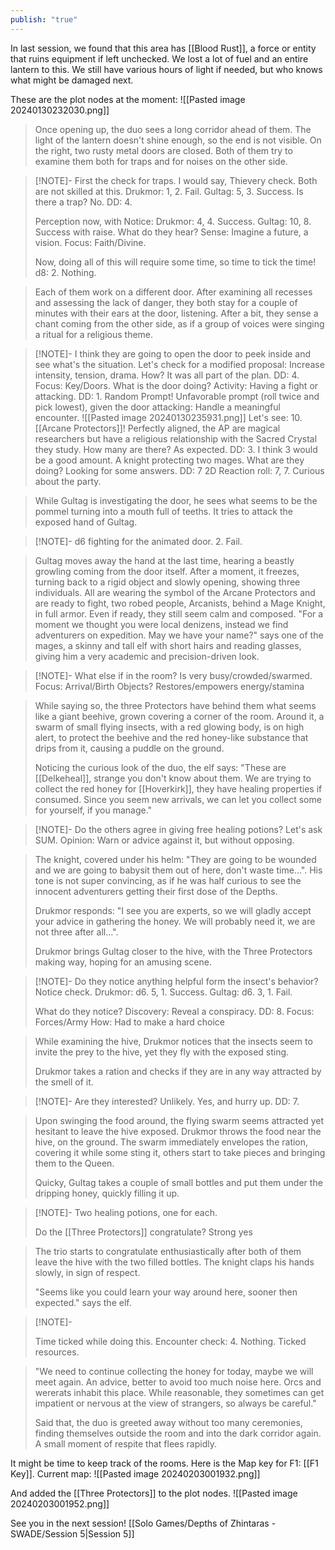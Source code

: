 ```yaml
---
publish: "true"
---
```


In last session, we found that this area has [[Blood Rust]], a force or entity that ruins equipment if left unchecked. We lost a lot of fuel and an entire lantern to this.
We still have various hours of light if needed, but who knows what might be damaged next.

These are the plot nodes at the moment:
![[Pasted image 20240130232030.png]]


> Once opening up, the duo sees a long corridor ahead of them. The light of the lantern doesn't shine enough, so the end is not visible.
> On the right, two rusty metal doors are closed.
> Both of them try to examine them both for traps and for noises on the other side.

> [!NOTE]-
> First the check for traps. I would say, Thievery check. Both are not skilled at this.
> Drukmor: 1, 2. Fail.
> Gultag: 5, 3. Success.
> Is there a trap? No. DD: 4.
> 
> Perception now, with Notice:
> Drukmor: 4, 4. Success.
> Gultag: 10, 8. Success with raise.
> What do they hear? Sense: Imagine a future, a vision. Focus: Faith/Divine.
> 
> Now, doing all of this will require some time, so time to tick the time!
> d8: 2. Nothing.

> Each of them work on a different door. After examining all recesses and assessing the lack of danger, they both stay for a couple of minutes with their ears at the door, listening.
> After a bit, they sense a chant coming from the other side, as if a group of voices were singing a ritual for a religious theme.

> [!NOTE]-
> I think they are going to open the door to peek inside and see what's the situation.
> Let's check for a modified proposal: Increase intensity, tension, drama.
> How? It was all part of the plan. DD: 4.
> Focus: Key/Doors.
> What is the door doing? Activity: Having a fight or attacking. DD: 1. Random Prompt!
> Unfavorable prompt (roll twice and pick lowest), given the door attacking: Handle a meaningful encounter.
> ![[Pasted image 20240130235931.png]]
> Let's see: 10. [[Arcane Protectors]]!
> Perfectly aligned, the AP are magical researchers but have a religious relationship with the Sacred Crystal they study.
> How many are there? As expected. DD: 3. I think 3 would be a good amount. A knight protecting two mages.
> What are they doing? Looking for some answers. DD: 7 
> 2D Reaction roll: 7, 7. Curious about the party.

> While Gultag is investigating the door, he sees what seems to be the pommel turning into a mouth full of teeths. 
> It tries to attack the exposed hand of Gultag.

> [!NOTE]-
> d6 fighting for the animated door. 2. Fail.

> Gultag moves away the hand at the last time, hearing a beastly growling coming from the door itself.
> After a moment, it freezes, turning back to a rigid object and slowly opening, showing three individuals.
> All are wearing the symbol of the Arcane Protectors and are ready to fight, two robed people, Arcanists, behind a Mage Knight, in full armor.
> Even if ready, they still seem calm and composed.
> "For a moment we thought you were local denizens, instead we find adventurers on expedition. May we have your name?" says one of the mages, a skinny and tall elf with short hairs and reading glasses, giving him a very academic and precision-driven look.

> [!NOTE]-
> What else if in the room? Is very busy/crowded/swarmed. 
> Focus: Arrival/Birth
> Objects? Restores/empowers energy/stamina

> While saying so, the three Protectors have behind them what seems like a giant beehive, grown covering a corner of the room.
> Around it, a swarm of small flying insects, with a red glowing body, is on high alert, to protect the beehive and the red honey-like substance that drips from it, causing a puddle on the ground.
> 
> Noticing the curious look of the duo, the elf says: "These are [[Delkeheal]], strange you don't know about them. We are trying to collect the red honey for [[Hoverkirk]], they have healing properties if consumed. Since you seem new arrivals, we can let you collect some for yourself, if you manage."

> [!NOTE]-
> Do the others agree in giving free healing potions? Let's ask SUM. 
> Opinion: Warn or advice against it, but without opposing.
> 

> The knight, covered under his helm: "They are going to be wounded and we are going to babysit them out of here, don't waste time...". His tone is not super convincing, as if he was half curious to see the innocent adventurers getting their first dose of the Depths.
> 
> Drukmor responds: "I see you are experts, so we will gladly accept your advice in gathering the honey. We will probably need it, we are not three after all...".
> 
> Drukmor brings Gultag closer to the hive, with the Three Protectors making way, hoping for an amusing scene.

> [!NOTE]-
> Do they notice anything helpful form the insect's behavior?
> Notice check.
> Drukmor: d6. 5, 1. Success.
> Gultag: d6. 3, 1. Fail.
> 
> What do they notice?
> Discovery: Reveal a conspiracy. DD: 8.
> Focus: Forces/Army
> How: Had to make a hard choice

> While examining the hive, Drukmor notices that the insects seem to invite the prey to the hive, yet they fly with the exposed sting.
> 
> Drukmor takes a ration and checks if they are in any way attracted by the smell of it.

> [!NOTE]-
> Are they interested? Unlikely. Yes, and hurry up. DD: 7.

> Upon swinging the food around, the flying swarm seems attracted yet hesitant to leave the hive exposed.
> Drukmor throws the food near the hive, on the ground. The swarm immediately envelopes the ration, covering it while some sting it, others start to take pieces and bringing them to the Queen.
> 
> Quicky, Gultag takes a couple of small bottles and put them under the dripping honey, quickly filling it up.

> [!NOTE]-
> Two healing potions, one for each.
> 
> Do the [[Three Protectors]] congratulate? Strong yes

> The trio starts to congratulate enthusiastically after both of them leave the hive with the two filled bottles. The knight claps his hands slowly, in sign of respect.
> 
> "Seems like you could learn your way around here, sooner then expected." says the elf.

> [!NOTE]-
> 
> Time ticked while doing this.
> Encounter check: 4. Nothing.
> Ticked resources.

> "We need to continue collecting the honey for today, maybe we will meet again. An advice, better to avoid too much noise here. Orcs and wererats inhabit this place. While reasonable, they sometimes can get impatient or nervous at the view of strangers, so always be careful."
> 
> Said that, the duo is greeted away without too many ceremonies, finding themselves outside the room and into the dark corridor again.
> A small moment of respite that flees rapidly.

It might be time to keep track of the rooms. Here is the Map key for F1: [[F1 Key]].
Current map:
![[Pasted image 20240203001932.png]]

And added the [[Three Protectors]] to the plot nodes.
![[Pasted image 20240203001952.png]]

See you in the next session!
[[Solo Games/Depths of Zhintaras - SWADE/Session 5|Session 5]]